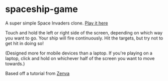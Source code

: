 # spaceship-game

A super simple Space Invaders clone. [Play it here](https://nameless-headland-67770.herokuapp.com/spaceship-game/)

Touch and hold the left or right side of the screen, depending on which way you want to go. Your ship will fire continuously. Hit the targets, but try not to get hit in doing so!

(Designed more for mobile devices than a laptop. If you're playing on a laptop, click and hold on whichever half of the screen you want to move towards.)

Based off a tutorial from [Zenva](https://zenva.com/)
